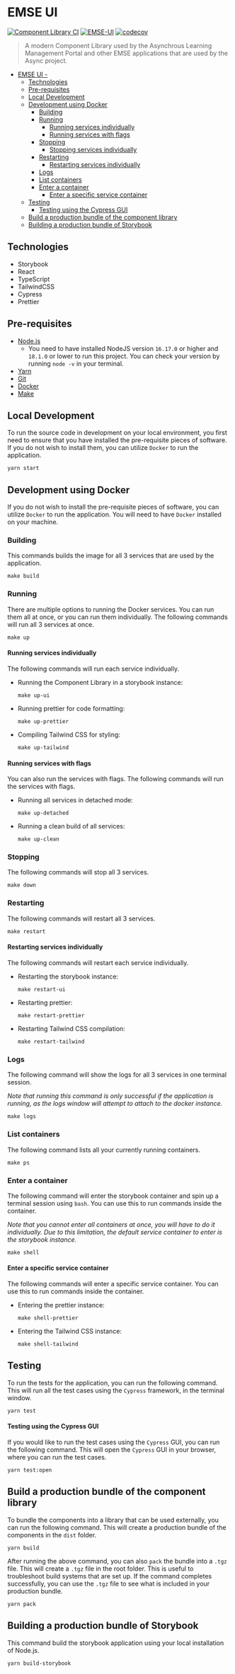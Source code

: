 # EMSE UI
[![Component Library CI](https://github.com/odu-emse/emse-UI/actions/workflows/main.yml/badge.svg)](https://github.com/odu-emse/emse-UI/actions/workflows/main.yml)
[![EMSE-UI](https://img.shields.io/endpoint?url=https://dashboard.cypress.io/badge/simple/ye2f54&style=flat&logo=cypress)](https://dashboard.cypress.io/projects/ye2f54/runs)
[![codecov](https://codecov.io/github/odu-emse/emse-UI/branch/main/graph/badge.svg?token=HTE618L01G)](https://codecov.io/github/odu-emse/emse-UI)
> A modern Component Library used by the Asynchrous Learning Management Portal and other EMSE applications that are used by the Async project.  

<!-- TOC -->
* [EMSE UI -](#emse-ui--)
  * [Technologies](#technologies)
  * [Pre-requisites](#pre-requisites)
  * [Local Development](#local-development)
  * [Development using Docker](#development-using-docker)
    * [Building](#building)
    * [Running](#running)
      * [Running services individually](#running-services-individually)
      * [Running services with flags](#running-services-with-flags)
    * [Stopping](#stopping)
      * [Stopping services individually](#stopping-services-individually)
    * [Restarting](#restarting)
      * [Restarting services individually](#restarting-services-individually)
    * [Logs](#logs)
    * [List containers](#list-containers)
    * [Enter a container](#enter-a-container)
      * [Enter a specific service container](#enter-a-specific-service-container)
  * [Testing](#testing)
      * [Testing using the Cypress GUI](#testing-using-the-cypress-gui)
  * [Build a production bundle of the component library](#build-a-production-bundle-of-the-component-library)
  * [Building a production bundle of Storybook](#building-a-production-bundle-of-storybook)
<!-- TOC -->

## Technologies
- Storybook
- React
- TypeScript
- TailwindCSS
- Cypress
- Prettier

## Pre-requisites
- [Node.js](https://nodejs.org/en/)
    - You need to have installed NodeJS version `16.17.0` or higher and `18.1.0` or lower to run this project. You can check your version by running `node -v` in your terminal.
- [Yarn](https://classic.yarnpkg.com/en/docs/install)
- [Git](https://git-scm.com/downloads)
- [Docker](https://www.docker.com/products/docker-desktop)
- [Make](https://www.gnu.org/software/make/)

## Local Development
To run the source code in development on your local environment, you first need to ensure that you have installed the pre-requisite pieces of software. If you do not wish to install them, you can utilize `Docker` to run the application.
```console
yarn start
```

## Development using Docker
If you do not wish to install the pre-requisite pieces of software, you can utilize `Docker` to run the application. You will need to have `Docker` installed on your machine.

### Building
This commands builds the image for all 3 services that are used by the application.
```console
make build
```

### Running
There are multiple options to running the Docker services. You can run them all at once, or you can run them individually. The following commands will run all 3 services at once.
```console
make up
```

#### Running services individually
The following commands will run each service individually.
- Running the Component Library in a storybook instance:
  ```console
  make up-ui
  ```

- Running prettier for code formatting:
  ```console
  make up-prettier
  ```

- Compiling Tailwind CSS for styling:
  ```console
  make up-tailwind
  ```

#### Running services with flags
You can also run the services with flags. The following commands will run the services with flags.

- Running all services in detached mode:
  ```console
  make up-detached
  ```

- Running a clean build of all services:
  ```console
  make up-clean
  ```

### Stopping
The following commands will stop all 3 services.
```console
make down
```

### Restarting
The following commands will restart all 3 services.
```console
make restart
```

#### Restarting services individually
The following commands will restart each service individually.
- Restarting the storybook instance:
  ```console
  make restart-ui
  ```
- Restarting prettier:
  ```console
  make restart-prettier
  ```
  
- Restarting Tailwind CSS compilation:
  ```console
  make restart-tailwind
  ```

### Logs
The following command will show the logs for all 3 services in one terminal session. 

_Note that running this command is only successful if the application is running, as the logs window will attempt to attach to the docker instance._
```console
make logs
```

### List containers
The following command lists all your currently running containers.
```console
make ps
```

### Enter a container
The following command will enter the storybook container and spin up a terminal session using `bash`. You can use this to run commands inside the container. 

_Note that you cannot enter all containers at once, you will have to do it individually. Due to this limitation, the default service container to enter is the storybook instance._
```console
make shell
```

#### Enter a specific service container
The following commands will enter a specific service container. You can use this to run commands inside the container.

- Entering the prettier instance:
  ```console
  make shell-prettier
  ```

- Entering the Tailwind CSS instance:
  ```console
  make shell-tailwind
  ```  

## Testing
To run the tests for the application, you can run the following command. This will run all the test cases using the `Cypress` framework, in the terminal window.
```console
yarn test
```
#### Testing using the Cypress GUI
If you would like to run the test cases using the `Cypress` GUI, you can run the following command. This will open the `Cypress` GUI in your browser, where you can run the test cases.
```console
yarn test:open
```

## Build a production bundle of the component library
To bundle the components into a library that can be used externally, you can run the following command. This will create a production bundle of the components in the `dist` folder.
```console
yarn build
```

After running the above command, you can also `pack` the bundle into a `.tgz` file. This will create a `.tgz` file in the root folder. This is useful to troubleshoot build systems that are set up. If the command completes successfully, you can use the `.tgz` file to see what is included in your production bundle.
```console
yarn pack
```

## Building a production bundle of Storybook
This command build the storybook application using your local installation of Node.js.
```console
yarn build-storybook
```

